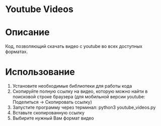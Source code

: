 # Youtube Videos

# Описание

Код, позволяющий скачать видео с youtube во всех доступных форматах.

# Использование

1) Установите необходимые библиотеки для работы кода
2) Скопируйте полную ссылку на видео, которую можно найти в поисковой строке браузера (для мобильной версии youtube: Поделиться -> Скопировать ссылку)
3) Запустите программу через терминал: python3 youtube_videos.py
4) Вставьте скопированную ссылку
5) Выбирите нужный Вам формат видео